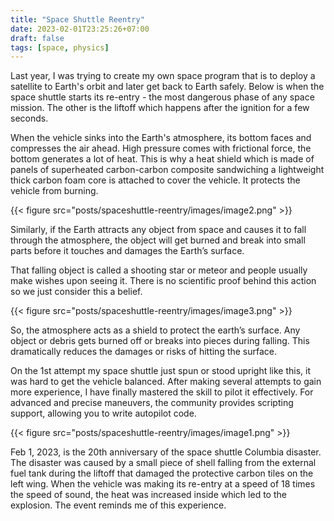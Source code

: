 ```yaml
---
title: "Space Shuttle Reentry"
date: 2023-02-01T23:25:26+07:00
draft: false
tags: [space, physics]
---
```


Last year, I was trying to create my own space program that is to deploy a satellite to Earth's orbit and later get back to Earth safely. Below is when the space shuttle starts its re-entry - the most dangerous phase of any space mission. The other is the liftoff which happens after the ignition for a few seconds.

When the vehicle sinks into the Earth's atmosphere, its bottom faces and compresses the air ahead. High pressure comes with frictional force, the bottom generates a lot of heat. This is why a heat shield which is made of panels of superheated carbon-carbon composite sandwiching a lightweight thick carbon foam core is attached to cover the vehicle. It protects the vehicle from burning.

{{< figure src="posts/spaceshuttle-reentry/images/image2.png" >}}

Similarly, if the Earth attracts any object from space and causes it to fall through the atmosphere, the object will get burned and break into small parts before it touches and damages the Earth’s surface.

That falling object is called a shooting star or meteor and people usually make wishes upon seeing it. There is no scientific proof behind this action so we just consider this a belief.

{{< figure src="posts/spaceshuttle-reentry/images/image3.png" >}}

So, the atmosphere acts as a shield to protect the earth’s surface. Any object or debris gets burned off or breaks into pieces during falling. This dramatically reduces the damages or risks of hitting the surface.

On the 1st attempt my space shuttle just spun or stood upright like this, it was hard to get the vehicle balanced. After making several attempts to gain more experience, I have finally mastered the skill to pilot it effectively. For advanced and precise maneuvers, the community provides scripting support, allowing you to write autopilot code.

{{< figure src="posts/spaceshuttle-reentry/images/image1.png" >}}

Feb 1, 2023, is the 20th anniversary of the space shuttle Columbia disaster. The disaster was caused by a small piece of shell falling from the external fuel tank during the liftoff that damaged the protective carbon tiles on the left wing. When the vehicle was making its re-entry at a speed of 18 times the speed of sound, the heat was increased inside which led to the explosion. The event reminds me of this experience.
